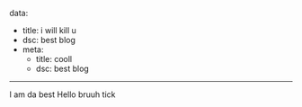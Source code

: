 data:
  - title: i will kill u
  - dsc: best blog
  - meta:
    - title: cooll
    - dsc: best blog
---


I am da best
Hello
bruuh
tick
